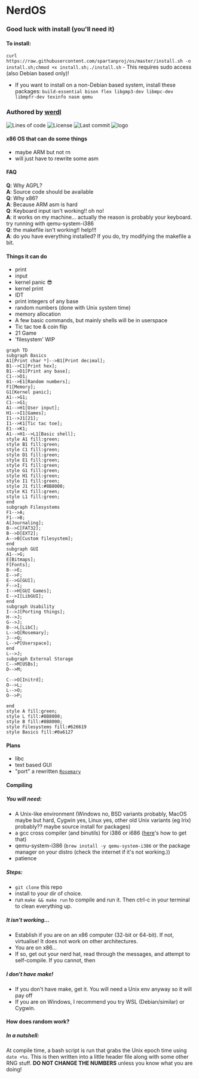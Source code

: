 # NerdOS
### Good luck with install (you'll need it)
#### To install: 
`curl https://raw.githubusercontent.com/spartanproj/os/master/install.sh -o install.sh;chmod +x install.sh;./install.sh` - This requires sudo access (also Debian based only)!
- If you want to install on a non-Debian based system, install these packages: `build-essential bison flex libgmp3-dev libmpc-dev libmpfr-dev texinfo nasm qemu`

### Authored by [werdl](https://github.com/werdl)

![Lines of code](https://sloc.xyz/github/spartanproj/os) ![License](https://badgen.net/github/license/spartanproj/os?color=red) ![Last commit](https://badgen.net/github/last-commit/spartanproj/os?color=orange)
![logo](https://user-images.githubusercontent.com/116349156/230002827-37baf026-b826-40c4-85a0-2b2b54621a1b.png)
#### x86 OS that can do some things
- maybe ARM but not rn 
- will just have to rewrite some asm
#### FAQ
**Q**: Why AGPL?<br>
**A**: Source code should be available<br>
**Q**: Why x86?<br>
**A**: Because ARM asm is hard<br>
**Q**: Keyboard input isn't working!! oh no!<br>
**A**: it works on my machine...
   actually the reason is probably your keyboard.
try running with qemu-system-i386<br>
**Q**: the makefile isn't working!! help!!!<br>
**A**: do you have everything installed?
   If you do, try modifying the makefile a bit.<br>
#### Things it can do
- print
- input
- kernel panic 😎
- kernel print
- IDT
- print integers of any base
- random numbers (done with Unix system time)
- memory allocation
- A few basic commands, but mainly shells will be in userspace
- Tic tac toe & coin flip
- 21 Game
- 'filesystem' WIP

```mermaid
graph TD
subgraph Basics
A1[Print char *]-->B1[Print decimal];
B1-->C1[Print hex];
B1-->D1[Print any base];
C1-->D1;
B1-->E1[Random numbers];
F1[Memory];
G1[Kernel panic];
A1-->G1;
C1-->G1;
A1-->H1[User input];
H1-->I1[Games];
I1-->J1[21];
I1-->K1[Tic tac toe];
E1-->K1;
A1-->H1-->L1[Basic shell];
style A1 fill:green;
style B1 fill:green;
style C1 fill:green;
style D1 fill:green;
style E1 fill:green;
style F1 fill:green;
style G1 fill:green;
style H1 fill:green;
style I1 fill:green;
style J1 fill:#8B8000;
style K1 fill:green;
style L1 fill:green;
end
subgraph Filesystems
F1-->A;
F1-->B;
A[Journaling];
B-->C[FAT32];
B-->D[EXT2];
A-->B[Custom filesystem];
end
subgraph GUI
A1-->G;
E[Bitmaps];
F[Fonts];
B-->E;
E-->F;
E-->G[GUI];
F-->I;
I-->H[GUI Games];
E-->I[LibGUI];
end
subgraph Usability
I-->J[Porting things];
H-->J;
G-->J;
B-->L[LibC];
L-->Q[Rosemary];
J-->Q;
L-->P[Userspace];
end
L-->J;
subgraph External Storage
C-->M[USBs];
D-->M;

C-->O[Initrd];
O-->L;
L-->O;
O-->P;

end
style A fill:green;
style L fill:#8B8000;
style B fill:#8B8000;
style Filesystems fill:#626619
style Basics fill:#0a6127
```
#### Plans
- libc
- text based GUI
- "port" a rewritten [`Rosemary`](http://github.com/werdl/rosemary)
#### Compiling
##### You will need:
- A Unix-like environment (Windows no, BSD variants probably, MacOS maybe but hard, Cygwin yes, Linux yes, other old Unix variants (eg Irix) probably?? maybe source install for packages)
- a gcc cross compiler (and binutils) for i386 or i686 ([here](https://wiki.osdev.org/GCC_Cross-Compiler)'s how to get that)
- qemu-system-i386 (`brew install -y qemu-system-i386` or the package manager on your distro (check the internet if it's not working.))
- patience
##### Steps:
- `git clone` this repo
- install to your dir of choice.
- run `make && make run` to compile and run it. Then ctrl-c in your terminal to clean everything up.
##### It isn't working...
- Establish if you are on an x86 computer (32-bit or 64-bit). If not, virtualise! It does not work on other architectures.
- You are on x86...
- If so, get out your nerd hat, read through the messages, and attempt to self-compile. If you cannot, then 
##### I don't have make!
- If you don't have make, get it. You will need a Unix env anyway so it will pay off
- If you are on Windows, I recommend you try WSL (Debian/similar) or Cygwin.
#### How does random work?
##### In a nutshell:
At compile time, a bash script is run that grabs the Unix epoch time using `date +%s`. This is then written into a little header file along with some other RNG stuff. **DO NOT CHANGE THE NUMBERS** unless you know what you are doing!
